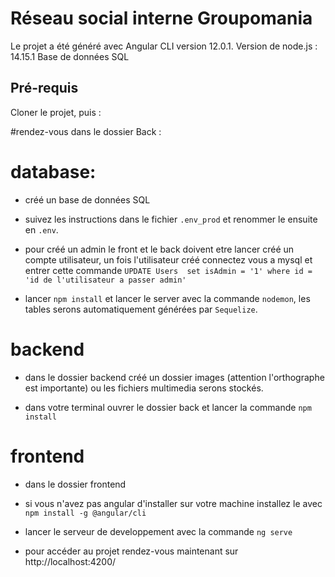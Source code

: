 # Réseau social interne Groupomania

Le projet a été généré avec Angular CLI version 12.0.1.
Version de node.js : 14.15.1
Base de données SQL

 ## Pré-requis
Cloner le projet, puis :

  #rendez-vous dans le dossier Back :
  
   # database:
   - créé un base de données SQL
   
   - suivez les instructions dans le fichier `.env_prod` et renommer le ensuite en `.env`.
   
   - pour créé un admin le front et le back doivent etre lancer créé un compte utilisateur, un fois l'utilisateur créé connectez vous a mysql et entrer                   cette commande `UPDATE Users  set isAdmin = '1' where id = 'id de l'utilisateur a passer admin'`
   
   - lancer `npm install` et lancer le server avec la commande `nodemon`, les tables serons automatiquement générées par `Sequelize`.



   # backend
   
   - dans le dossier backend créé un dossier images (attention l'orthographe est importante) ou les fichiers multimedia serons stockés.
   
   - dans votre terminal ouvrer le dossier back et lancer la commande `npm install`


   # frontend
   
   - dans le dossier frontend 
   
   - si vous n'avez pas angular d'installer sur votre machine installez le avec `npm install -g @angular/cli`
   
   - lancer le serveur de developpement avec la commande `ng serve`
   
   - pour accéder au projet rendez-vous maintenant sur  http://localhost:4200/
